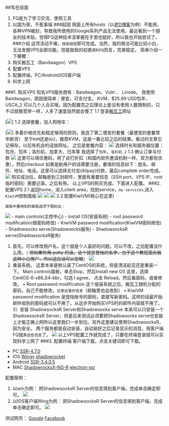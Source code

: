 ##写在前面
1. FQ是为了学习交流、使用工具
2. 以国为荣，不惹事端
###起因
网面上所有hosts（以[老D博客](https://laod.cn/hosts/2017-google-hosts.html)为例）不能用，各种VPN被封，导致我所使用的Google系列产品无法使用。最近看到一个朋友的技术贴，觉得FQ这种技术活掌握在手里也挺好，所以我也开始尝试了。
###介绍
这项活动不难，`按部就班`即可完成。当然，我的做法可能比较小白，无法发掘VPS全部功能，但是就我的初衷`顺利FQ`而言，完美稳定。
简单介绍一下梗概：
1. 购买搬瓦工（Bandwagon）VPS
2. 配置VPS
3. 配置终端，PC/Android/IOS客户端
4. 科学上网

###1. 购买VPS
    知名VPS服务商有：Bandwagon、Vultr 、 Linode。
    我使用Bandwagon，原因很简单：便宜，可支付宝。
    KVM、$25.99 USD包年、USCA_2
    可以几个人合买哦，因为配置完之后理论上是没有使用人数限制的，只不过就像宽带一样，人多了速度自然就会慢了
   1.1 登录[搬瓦工](https://bwh1.net/index.php)网址

[![](./_image/2017-12-01-13-49-45.jpg)]
1.2 选择套餐，加入购物车：

[![](./_image/2017-12-01-13-50-52.jpg)]
本着价格优先和稳定够用的原则，我选了第二便宜的套餐（最便宜的套餐常年断货）
至于`KVM`还是`OVZ`，推荐KVM，这是一番比较之后的结果。看过的文章忘记保存，以后有机会的话放网址。
之后是套餐内容：
![](./_image/2017-12-01-13-55-19.jpg)
选择时长和服务器位置：包月、包年；洛杉矶、加拿大、日本等
我选择了`包年`、`洛杉矶_2`
1.3 确认订单与付款
![](./_image/2017-12-01-13-57-47.jpg)
这里可以填优惠码，用了会打折扣（和国内软件邀请机制一样，双方都有优惠），然后checkout
如果是新用户的话需要注册，要填的信息如下：姓名、邮件、地址、电话。这里可以选择支付宝(Alipay)付款，最后complete order完成。
![](./_image/2017-12-01-14-04-47.jpg)
购买成功后，邮箱收到三封邮件，里面有重要信息（SSH port、VPS IP、root 临时密码）需要记录。之后有用。
以上VPS的购买完成，下面进入配置。
###2. 配置VPS
2.1 返回home，进入client area，找到service，`my services`,进入`KiwiVM`控制面板
![](./_image/2017-12-01-14-09-36.jpg)
![](./_image/2017-12-01-14-11-46.jpg)
![](./_image/2017-12-01-14-13-33.jpg)
2.2 配置KiwiVM(核心在这里)

    面板中要用到的面板选项下图标出：
![](./_image/2017-12-01-14-21-04.jpg)
    - main controls(主控中心)
    - install OS(安装系统)
    - root password modification(根密码修改)
    - KiwiVM password modification(KiwiVM密码修改)
    - Shadowsocks serve(Shadowsocks服务)
    - ShadowsocksR serve(ShadowsocksR服务)
1) 首先，可以修改用户名，这个就是个人喜好的问题，可以不改，之后配置没什么用。（ ~~但如果你用 putty 的话，这个就是登陆的名字，由于这个教程面向我这种小白用户，所以这段话可以忽略~~）
![](./_image/2017-12-01-14-29-50.jpg)
2) 重装系统。
这里本来是默认装了CentOS的系统，但是清洁起见还是重装一下。
Main controls面板，单击Stop，然后Install new OS 这里，选择 CentOS-6-x86_64-bbr，勾选 I agree， 点击 Reload。然后看密码，或者修改。
	• Root password modification 这个是装系统之后，搬瓦工随机分配的密码，自己不能修改，`记录这里的信息`（邮箱里也会收到） 
	• KiwiVM password modification 是登陆账号的密码，直接写新密码。这样的话最开始邮件收到的密码就可以不用了。从这步开始购买VPS时的邮件内容就不用了。
3）安装 ShadowsocksR Server和Shadowsocks serve
本来可以只安装一个ShadowsocksR Server，但是后来测试必须要把Shadowsocks serve也安装上才能正确上网所以这里我们一步到位。另外这里建议使用ShadowsocksR，因为安全。
两个服务都是自动安装，自动装好之后记录显示的消息，用客户端FQ就`靠这些信息`了。
![](./_image/2017-12-01-14-43-52.jpg)
以上VPS配置工作就完成了，只要在终端登录就可以实现科学上网了
###3. 配置终端
客户端下载，点击关键词即可下载。
- PC
    [SSR-4.7.0](https://cache.cdn.bydisk.com/ShadowsocksR-4.7.0-win.7z)
- IOS
    [Wingy](https://itunes.apple.com/us/app/wingy-http-s-socks5-proxy-utility/id1178584911)
    [shadowrocket](https://itunes.apple.com/us/app/shadowrocket/id932747118)
- Android
    [SSR-3.4.0.5](https://qiniucloud.download.storage.bydisk.com/ssr-3.4.0.5.apk)
- MAC
    [ShadowrocksX-NG-R](https://github.com/qinyuhang/ShadowsocksX-NG-R/releases)
    [electron-ssr](https://github.com/erguotou520/electron-ssr/releases)

配置案例：
1. 以win为例：
把ShadowsocksR Server的信息填到客户端，完成单击确定即可。
![](./_image/2017-12-01-14-58-39.jpg)
2. 以IOS客户端Wing为例：
把ShadowsocksR Server的信息填到客户端，完成单击确定即可。
![](./_image/2017-12-01-15-03-56.jpg)

测试网页：
[Google](www.google.com.hk/?hl=zh-cn)
[Facebook](https://www.facebook.com/)














